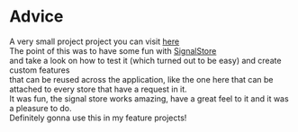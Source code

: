 # Advice

A very small project project you can visit [here](https://deft-croquembouche-edc440.netlify.app/) <br>
The point of this was to have some fun with [SignalStore](https://ngrx.io/guide/signals/signal-store) <br>
and take a look on how to test it (which turned out to be easy) and create custom features <br>
that can be reused across the application, like the one here that can be attached to every store that have a request in it. <br>
It was fun, the signal store works amazing, have a great feel to it and it was a pleasure to do. <br>
Definitely gonna use this in my feature projects!
